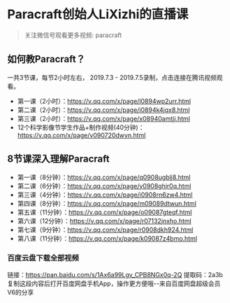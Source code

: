 # Paracraft创始人LiXizhi的直播课

> 关注微信号观看更多视频: paracraft 

## 如何教Paracraft？
一共3节课，每节2小时左右， 2019.7.3 - 2019.7.5录制，点击连接在腾讯视频观看。

- 第一课（2小时）：https://v.qq.com/x/page/l0894wp2urr.html
- 第二课（2小时）：https://v.qq.com/x/page/i0894k4jqx8.html
- 第三课（2小时）：https://v.qq.com/x/page/x08940amtjj.html
- 12个科学影像节学生作品+制作视频(40分钟)：https://v.qq.com/x/page/v090720dwvn.html

## 8节课深入理解Paracraft  
- 第一课（8分钟）：https://v.qq.com/x/page/q0908ugblj8.html
- 第二课（6分钟）：https://v.qq.com/x/page/y0908ghjr0q.html
- 第三课（4分钟）：https://v.qq.com/x/page/i0908rn6zw4.html
- 第四课（8分钟）：https://v.qq.com/x/page/m09089dtwun.html
- 第五课（11分钟）：https://v.qq.com/x/page/o09087gteqf.html
- 第六课（12分钟）：https://v.qq.com/x/page/r07132jnxho.html
- 第七课（9分钟）：https://v.qq.com/x/page/r0908dkh924.html
- 第八课（11分钟）：https://v.qq.com/x/page/k09087z4bmo.html


### 百度云盘下载全部视频
链接：https://pan.baidu.com/s/1Ax6a99Lgv_CPB8NGx0q-2Q 
提取码：2a3b 
复制这段内容后打开百度网盘手机App，操作更方便哦--来自百度网盘超级会员V6的分享